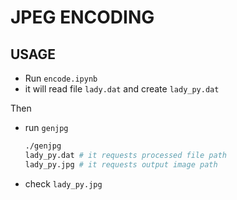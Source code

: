 # JPEG ENCODING

## USAGE 
- Run `encode.ipynb` 
- it will read file `lady.dat` and create `lady_py.dat`

Then

- run `genjpg`
    ```bash
    ./genjpg
    lady_py.dat # it requests processed file path
    lady_py.jpg # it requests output image path
    ```
- check `lady_py.jpg`